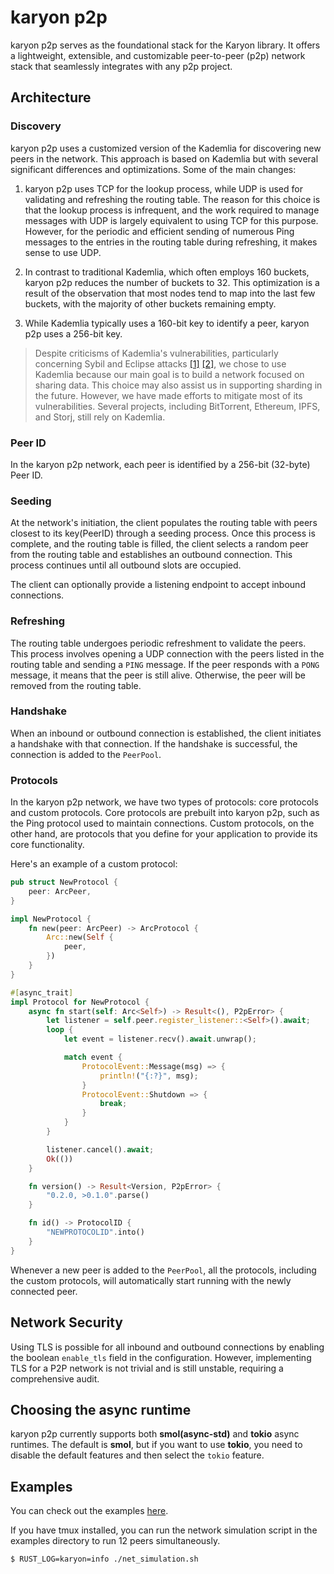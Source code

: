 # karyon p2p

karyon p2p serves as the foundational stack for the Karyon library. It offers
a lightweight, extensible, and customizable peer-to-peer (p2p) network stack
that seamlessly integrates with any p2p project.

## Architecture 

### Discovery 

karyon p2p uses a customized version of the Kademlia for discovering new peers 
in the network. This approach is based on Kademlia but with several significant 
differences and optimizations. Some of the main changes:

1. karyon p2p uses TCP for the lookup process, while UDP is used for
   validating and refreshing the routing table. The reason for this choice is
   that the lookup process is infrequent, and the work required to manage
   messages with UDP is largely equivalent to using TCP for this purpose.
   However, for the periodic and efficient sending of numerous Ping messages to
   the entries in the routing table during refreshing, it makes sense to
   use UDP.  

2. In contrast to traditional Kademlia, which often employs 160 buckets,
   karyon p2p reduces the number of buckets to 32. This optimization is a
   result of the observation that most nodes tend to map into the last few
   buckets, with the majority of other buckets remaining empty.

3. While Kademlia typically uses a 160-bit key to identify a peer, karyon p2p
   uses a 256-bit key.

> Despite criticisms of Kademlia's vulnerabilities, particularly concerning
> Sybil and Eclipse attacks [[1]](https://eprint.iacr.org/2018/236.pdf)
> [[2]](https://arxiv.org/abs/1908.10141), we chose to use Kademlia because our
> main goal is to build a network focused on sharing data. This choice
> may also assist us in supporting sharding in the future. However, we have made
> efforts to mitigate most of its vulnerabilities. Several projects, including
> BitTorrent, Ethereum, IPFS, and Storj, still rely on Kademlia.

### Peer ID

In the karyon p2p network, each peer is identified by a 256-bit (32-byte) Peer ID.

### Seeding

At the network's initiation, the client populates the routing table with peers
closest to its key(PeerID) through a seeding process. Once this process is
complete, and the routing table is filled, the client selects a random peer
from the routing table and establishes an outbound connection. This process
continues until all outbound slots are occupied.

The client can optionally provide a listening endpoint to accept inbound 
connections.

### Refreshing

The routing table undergoes periodic refreshment to validate the peers. This
process involves opening a UDP connection with the peers listed in the routing
table and sending a `PING` message. If the peer responds with a `PONG` message,
it means that the peer is still alive. Otherwise, the peer will be removed from
the routing table.

### Handshake

When an inbound or outbound connection is established, the client initiates a
handshake with that connection. If the handshake is successful, the connection
is added to the `PeerPool`.

### Protocols

In the karyon p2p network, we have two types of protocols: core protocols and
custom protocols. Core protocols are prebuilt into karyon p2p, such as the
Ping protocol used to maintain connections. Custom protocols, on the other
hand, are protocols that you define for your application to provide its core
functionality.

Here's an example of a custom protocol:

```rust
pub struct NewProtocol {
    peer: ArcPeer,
}

impl NewProtocol {
    fn new(peer: ArcPeer) -> ArcProtocol {
        Arc::new(Self {
            peer,
        })
    }
}

#[async_trait]
impl Protocol for NewProtocol {
    async fn start(self: Arc<Self>) -> Result<(), P2pError> {
        let listener = self.peer.register_listener::<Self>().await;
        loop {
            let event = listener.recv().await.unwrap();

            match event {
                ProtocolEvent::Message(msg) => {
                    println!("{:?}", msg);
                }
                ProtocolEvent::Shutdown => {
                    break;
                }
            }
        }

        listener.cancel().await;
        Ok(())
    }

    fn version() -> Result<Version, P2pError> {
        "0.2.0, >0.1.0".parse()
    }

    fn id() -> ProtocolID {
        "NEWPROTOCOLID".into()
    }
}

```

Whenever a new peer is added to the `PeerPool`, all the protocols, including 
the custom protocols, will automatically start running with the newly connected peer.

## Network Security 

Using TLS is possible for all inbound and outbound connections by enabling the
boolean `enable_tls` field in the configuration. However, implementing TLS for
a P2P network is not trivial and is still unstable, requiring a comprehensive
audit.


## Choosing the async runtime

karyon p2p currently supports both **smol(async-std)** and **tokio** async runtimes.
The default is **smol**, but if you want to use **tokio**, you need to disable
the default features and then select the `tokio` feature.

## Examples 

You can check out the examples [here](./examples). 

If you have tmux installed, you can run the network simulation script in the 
examples directory to run 12 peers simultaneously.

```bash
$ RUST_LOG=karyon=info ./net_simulation.sh
```
